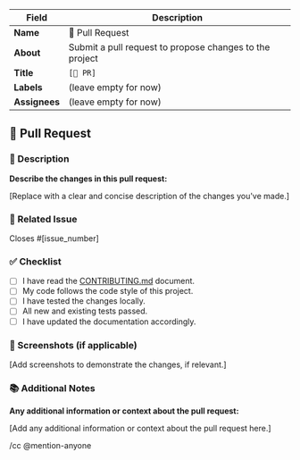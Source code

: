 | **Field** | **Description** |
|------------|----------------------------------------------------------------|
| **Name** | 🚀 Pull Request |
| **About** | Submit a pull request to propose changes to the project |
| **Title** | `[🚀 PR] ` |
| **Labels** | (leave empty for now) |
| **Assignees** | (leave empty for now) |


## 🚀 Pull Request

### 📝 Description

**Describe the changes in this pull request:**

[Replace with a clear and concise description of the changes you've made.]

### 🔗 Related Issue

Closes #[issue_number] <!-- Replace with the issue number this PR addresses -->

### ✅ Checklist

- [ ] I have read the [CONTRIBUTING.md](CONTRIBUTING.md) document.
- [ ] My code follows the code style of this project.
- [ ] I have tested the changes locally.
- [ ] All new and existing tests passed.
- [ ] I have updated the documentation accordingly.

### 📸 Screenshots (if applicable)

[Add screenshots to demonstrate the changes, if relevant.]

### 📚 Additional Notes

**Any additional information or context about the pull request:**

[Add any additional information or context about the pull request here.]

/cc @mention-anyone
